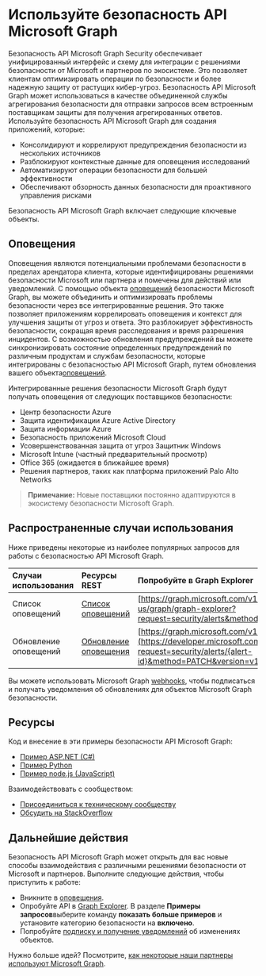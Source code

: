# <a name="use-the-microsoft-graph-security-api"></a>Используйте безопасность API Microsoft Graph

 Безопасность API Microsoft Graph Security обеспечивает унифицированный интерфейс и схему для интеграции с решениями безопасности от Microsoft и партнеров по экосистеме. Это позволяет клиентам оптимизировать операции по безопасности и более надежную защиту от растущих кибер-угроз.  Безопасность API Microsoft Graph может использоваться в качестве объединенной службы агрегирования безопасности для отправки запросов всем встроенным поставщикам защиты для получения агрегированных ответов. Используйте  безопасность API Microsoft Graph для создания приложений, которые:

- Консолидируют и коррелируют предупреждения безопасности из нескольких источников
- Разблокируют контекстные данные для оповещения исследований
- Автоматизируют операции безопасности для большей эффективности
- Обеспечивают обзорность данных безопасности для проактивного управления рисками

 Безопасность API Microsoft Graph включает следующие ключевые объекты.

## <a name="alerts"></a>Оповещения

Оповещения являются потенциальными проблемами безопасности в пределах арендатора клиента, которые идентифицированы решениями безопасности Microsoft или партнера и помечены для действий или уведомлений. С помощью объекта [оповещений](alert.md) безопасности Microsoft Graph, вы можете объединить и оптимизировать проблемы безопасности через все интегрированные решения. Это также позволяет приложениям коррелировать оповещения и контекст для улучшения защиты от угроз и ответа. Это разблокирует эффективность безопасности, сокращая время расследования и время разрешения инцидентов. С возможностью обновления предупреждений вы можете синхронизировать состояние определенных предупреждений по различным продуктам и службам безопасности, которые интегрированы с безопасностью API Microsoft Graph, путем обновления вашего объекта[оповещений](alert.md).

Интегрированные решения безопасности Microsoft Graph будут получать оповещения от следующих поставщиков безопасности:

- Центр безопасности Azure
- Защита идентификации Azure Active Directory
- Защита информации Azure
- Безопасность приложений Microsoft Cloud
- Усовершенствованная защита от угроз Защитник Windows
- Microsoft Intune (частный предварительный просмотр)
- Office 365 (ожидается в ближайшее время)
- Решения партнеров, таких как платформа приложений Palo Alto Networks

> **Примечание:** Новые поставщики постоянно адаптируются в экосистему безопасности Microsoft Graph.

## <a name="common-use-cases"></a>Распространенные случаи использования

Ниже приведены некоторые из наиболее популярных запросов для работы с безопасностью API Microsoft Graph.

| **Случаи использования**   | **Ресурсы REST** | **Попробуйте в Graph Explorer** |
|:---------------|:--------|:----------|
| Список оповещений | [Список оповещений](../api/alert_list.md) | [https://graph.microsoft.com/v1.0/security/alerts](https://developer.microsoft.com/en-us/graph/graph-explorer?request=security/alerts&method=GET&version=v1.0&GraphUrl=https://graph.microsoft.com) |
| Обновление оповещений | [Обновление оповещения](../api/alert_update.md) | [https://graph.microsoft.com/v1.0/security/alerts/{alert-id}](https://developer.microsoft.com/en-us/graph/graph-explorer?request=security/alerts/{alert-id}&method=PATCH&version=v1.0&GraphUrl=https://graph.microsoft.com) |

Вы можете использовать Microsoft Graph [webhooks](../../../concepts/webhooks.md), чтобы подписаться и получать уведомления об обновлениях для объектов Microsoft Graph безопасности.

## <a name="resources"></a>Ресурсы

Код и внесение в эти примеры безопасности API Microsoft Graph:

- [Пример ASP.NET (C#)](https://github.com/microsoftgraph/aspnet-security-api-sample)
- [Пример Python](https://github.com/microsoftgraph/python-security-rest-sample)
- [Пример node.js (JavaScript)](https://github.com/microsoftgraph/nodejs-security-sample)

 Взаимодействовать с сообществом:

- [Присоединиться к техническому сообществу](https://aka.ms/graphsecuritycommunity)
- [Обсудить на StackOverflow](https://stackoverflow.com/questions/tagged/microsoft-graph-security)

## <a name="next-steps"></a>Дальнейшие действия

Безопасность API Microsoft Graph может открыть для вас новые способы взаимодействия с различными решениями безопасности от Microsoft и партнеров. Выполните следующие действия, чтобы приступить к работе:

- Вникните в [оповещения](alert.md).
- Опробуйте API в [Graph Explorer](https://developer.microsoft.com/graph/graph-explorer). В разделе **Примеры запросов**выберите команду **показать больше примеров** и установите категорию безопасности на **включено**.
- Попробуйте [подписку и получение уведомлений](../../../concepts/webhooks.md) об изменениях объектов.

Нужно больше идей? Посмотрите, [как некоторые наши партнеры используют Microsoft Graph](https://developer.microsoft.com/graph/graph/examples#partners).
